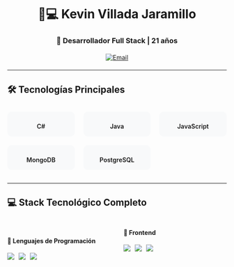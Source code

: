 <div align="center">
  <h1>👨💻 Kevin Villada Jaramillo</h1>
  <h3>🚀 Desarrollador Full Stack | 21 años</h3>
  
  <div style="margin: 20px 0;">
    <a href="mailto:Kj455955@gmail.com">
      <img src="https://img.shields.io/badge/Gmail-D14836?style=for-the-badge&logo=gmail&logoColor=white" alt="Email">
    </a>
  </div>
</div>

---

## 🛠 Tecnologías Principales

<div style="display: grid; grid-template-columns: repeat(auto-fit, minmax(120px, 1fr)); gap: 20px; margin: 30px 0;">
  <!-- Lenguajes de programación -->
  <div align="center" style="padding: 15px; background: #f8f9fa; border-radius: 10px; transition: transform 0.3s;">
    <i class="devicon-csharp-plain colored" style="font-size: 2.5em;"></i>
    <p style="margin: 10px 0 0; font-weight: 600;">C#</p>
  </div>

  <div align="center" style="padding: 15px; background: #f8f9fa; border-radius: 10px;">
    <i class="devicon-java-plain colored" style="font-size: 2.5em;"></i>
    <p style="margin: 10px 0 0; font-weight: 600;">Java</p>
  </div>

  <!-- Frontend -->
  <div align="center" style="padding: 15px; background: #f8f9fa; border-radius: 10px;">
    <i class="devicon-javascript-plain colored" style="font-size: 2.5em;"></i>
    <p style="margin: 10px 0 0; font-weight: 600;">JavaScript</p>
  </div>

  <!-- Bases de datos -->
  <div align="center" style="padding: 15px; background: #f8f9fa; border-radius: 10px;">
    <i class="devicon-mongodb-plain colored" style="font-size: 2.5em;"></i>
    <p style="margin: 10px 0 0; font-weight: 600;">MongoDB</p>
  </div>

  <div align="center" style="padding: 15px; background: #f8f9fa; border-radius: 10px;">
    <i class="devicon-postgresql-plain colored" style="font-size: 2.5em;"></i>
    <p style="margin: 10px 0 0; font-weight: 600;">PostgreSQL</p>
  </div>
</div>

---

## 💻 Stack Tecnológico Completo

<div style="columns: 2; column-gap: 30px; margin: 40px 0;">
  <!-- Lenguajes -->
  <div style="break-inside: avoid; margin-bottom: 20px;">
    <h4>🔧 Lenguajes de Programación</h4>
    <div style="display: flex; flex-wrap: wrap; gap: 10px;">
      <img src="https://img.shields.io/badge/C%23-239120?style=flat-square&logo=c-sharp&logoColor=white">
      <img src="https://img.shields.io/badge/C++-00599C?style=flat-square&logo=c%2B%2B&logoColor=white">
      <img src="https://img.shields.io/badge/Python-3776AB?style=flat-square&logo=python&logoColor=white">
    </div>
  </div>

  <!-- Frontend -->
  <div style="break-inside: avoid; margin-bottom: 20px;">
    <h4>🎨 Frontend</h4>
    <div style="display: flex; flex-wrap: wrap; gap: 10px;">
      <img src="https://img.shields.io/badge/HTML5-E34F26?style=flat-square&logo=html5&logoColor=white">
      <img src="https://img.shields.io/badge/CSS3-1572B6?style=flat-square&logo=css3&logoColor=white">
      <img src="https://img.shields.io/badge/JavaScript-F7DF1E?style=flat-square&logo=javascript&logoColor=black">
    </div>
  </div>
</div>

<!-- Estilos para íconos Devicon -->
<link rel="stylesheet" href="https://cdn.jsdelivr.net/gh/devicons/devicon@latest/devicon.min.css">

